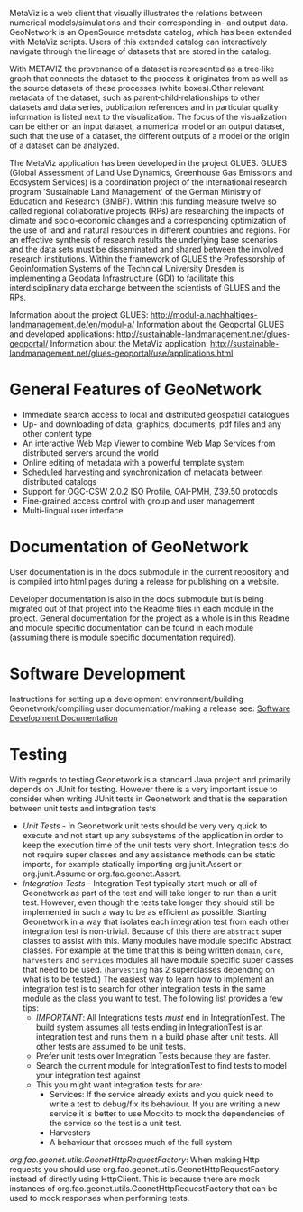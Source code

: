 MetaViz is a web client that visually illustrates the relations between numerical models/simulations and their corresponding in- and output data. GeoNetwork is an OpenSource metadata catalog, which has been extended with MetaViz scripts. Users of this extended catalog can interactively navigate through the lineage of datasets that are stored in the catalog.

With METAVIZ the provenance of a dataset is represented as a tree‐like graph that connects the dataset to the process it originates from as well as the source datasets of these processes (white boxes).Other relevant metadata of the dataset, such as parent‐child‐relationships to other datasets and data series, publication references and in particular quality information is listed next to the visualization. The focus of the visualization can be either on an
input dataset, a numerical model or an output dataset, such that the use of a dataset, the different outputs of a model or the origin of a dataset can be analyzed.

The MetaViz application has been developed in the project GLUES. GLUES (Global Assessment of Land Use Dynamics, Greenhouse Gas Emissions and Ecosystem Services) is a coordination project of the international research program 'Sustainable Land Management' of the German Ministry of Education and Research (BMBF). Within this funding measure twelve so called regional collaborative projects (RPs) are researching the impacts of climate and socio-economic changes and a corresponding optimization of the use of land and natural resources in different countries and regions. For an effective synthesis of research results the underlying base scenarios and the data sets must be disseminated and shared between the involved research institutions. Within the framework of GLUES the Professorship of Geoinformation Systems of the Technical University Dresden is implementing a Geodata Infrastructure (GDI) to facilitate this interdisciplinary data exchange between the scientists of GLUES and the RPs.

Information about the project GLUES: http://modul-a.nachhaltiges-landmanagement.de/en/modul-a/
Information about the Geoportal GLUES and developed applications: http://sustainable-landmanagement.net/glues-geoportal/
Information about the MetaViz application: http://sustainable-landmanagement.net/glues-geoportal/use/applications.html


# General Features of GeoNetwork

* Immediate search access to local and distributed geospatial catalogues
* Up- and downloading of data, graphics, documents, pdf files and any other content type
* An interactive Web Map Viewer to combine Web Map Services from distributed servers around the world
* Online editing of metadata with a powerful template system
* Scheduled harvesting and synchronization of metadata between distributed catalogs
* Support for OGC-CSW 2.0.2 ISO Profile, OAI-PMH, Z39.50 protocols
* Fine-grained access control with group and user management
* Multi-lingual user interface

# Documentation of GeoNetwork

User documentation is in the docs submodule in the current repository and is compiled into html pages during a release for publishing on
a website.

Developer documentation is also in the docs submodule but is being migrated out of that project into the Readme files in each module
in the project.  General documentation for the project as a whole is in this Readme and module specific documentation can be found in
each module (assuming there is module specific documentation required).

# Software Development

Instructions for setting up a development environment/building Geonetwork/compiling user documentation/making a release see:
[Software Development Documentation](/software_development/)

# Testing

With regards to testing Geonetwork is a standard Java project and primarily depends on JUnit for testing.  However there is a very important
issue to consider when writing JUnit tests in Geonetwork and that is the separation between unit tests and integration tests

* *Unit Tests* - In Geonetwork unit tests should be very very quick to execute and not start up any subsystems of the application in order to keep
    the execution time of the unit tests very short.  Integration tests do not require super classes and any assistance methods can be static
    imports, for example statically importing org.junit.Assert or org.junit.Assume or org.fao.geonet.Assert.
* *Integration Tests* - Integration Test typically start much or all of Geonetwork as part of the test and will take longer to run than
    a unit test.  However, even though the tests take longer they should still be implemented in such a way to be as efficient as possible.
    Starting Geonetwork in a way that isolates each integration test from each other integration test is non-trivial.  Because of this
    there are `abstract` super classes to assist with this.  Many modules have module specific Abstract classes.  For example at the time
    that this is being written `domain`, `core`, `harvesters` and `services` modules all have module specific super classes that need to
    be used.  (`harvesting` has 2 superclasses depending on what is to be tested.)
    The easiest way to learn how to implement an integration test is to search for other integration tests in the same module as the class
    you want to test.  The following list provides a few tips:
    * *IMPORTANT*: All Integrations tests *must* end in IntegrationTest.  The build system assumes all tests ending in IntegrationTest is
        an integration test and runs them in a build phase after unit tests.  All other tests are assumed to be unit tests.
    * Prefer unit tests over Integration Tests because they are faster.
    * Search the current module for IntegrationTest to find tests to model your integration test against
    * This you might want integration tests for are:
        * Services: If the service already exists and you quick need to write a test to debug/fix its behaviour.
                    If you are writing a new service it is better to use Mockito to mock the dependencies of the service so the test is
                    a unit test.
        * Harvesters
        * A behaviour that crosses much of the full system

*org.fao.geonet.utils.GeonetHttpRequestFactory*: When making Http requests you should use org.fao.geonet.utils.GeonetHttpRequestFactory instead
    of directly using HttpClient.  This is because there are mock instances of org.fao.geonet.utils.GeonetHttpRequestFactory that can
    be used to mock responses when performing tests.
